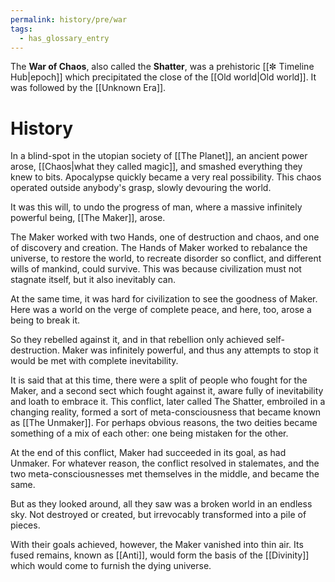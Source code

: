 ```yaml
---
permalink: history/pre/war
tags:
  - has_glossary_entry
---
```


The **War of Chaos**, also called the **Shatter**, was a prehistoric [[✼ Timeline Hub|epoch]] which precipitated the close of the [[Old world|Old world]]. It was followed by the [[Unknown Era]].

# History
In a blind-spot in the utopian society of [[The Planet]], an ancient power arose, [[Chaos|what they called magic]], and smashed everything they knew to bits. Apocalypse quickly became a very real possibility. This chaos operated outside anybody's grasp, slowly devouring the world.

It was this will, to undo the progress of man, where a massive infinitely powerful being, [[The Maker]], arose.

The Maker worked with two Hands, one of destruction and chaos, and one of discovery and creation. The Hands of Maker worked to rebalance the universe, to restore the world, to recreate disorder so conflict, and different wills of mankind, could survive. This was because civilization must not stagnate itself, but it also inevitably can.

At the same time, it was hard for civilization to see the goodness of Maker. Here was a world on the verge of complete peace, and here, too, arose a being to break it.

So they rebelled against it, and in that rebellion only achieved self-destruction. Maker was infinitely powerful, and thus any attempts to stop it would be met with complete inevitability.

It is said that at this time, there were a split of people who fought for the Maker, and a second sect which fought against it, aware fully of inevitability and loath to embrace it. This conflict, later called The Shatter, embroiled in a changing reality, formed a sort of meta-consciousness that became known as [[The Unmaker]]. For perhaps obvious reasons, the two deities became something of a mix of each other: one being mistaken for the other.

At the end of this conflict, Maker had succeeded in its goal, as had Unmaker. For whatever reason, the conflict resolved in stalemates, and the two meta-consciousnesses met themselves in the middle, and became the same.

But as they looked around, all they saw was a broken world in an endless sky. Not destroyed or created, but irrevocably transformed into a pile of pieces.

With their goals achieved, however, the Maker vanished into thin air. Its fused remains, known as [[Anti]], would form the basis of the [[Divinity]] which would come to furnish the dying universe.